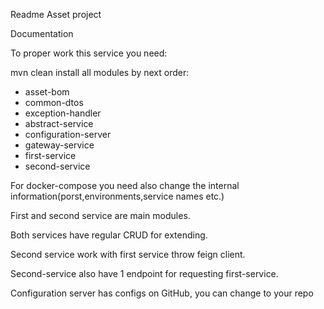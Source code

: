 Readme Asset project

Documentation

To proper work this service you need:

mvn clean install all modules by next order:

<ul>
<li>asset-bom</li>
<li>common-dtos</li>
<li>exception-handler</li>
<li>abstract-service</li>
<li>configuration-server</li>
<li>gateway-service</li>
<li>first-service</li>
<li>second-service</li>
</ul>

For docker-compose you need also change the internal information(porst,environments,service names etc.)

First and second service are main modules.

Both services have regular CRUD for extending.

Second service work with first service throw feign client.

Second-service also have 1 endpoint for requesting first-service.

Configuration server has configs on GitHub, you can change to your repo
